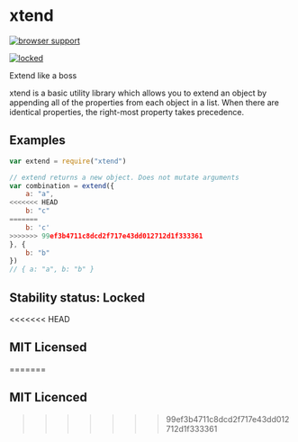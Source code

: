 # xtend

[![browser support][3]][4]

[![locked](http://badges.github.io/stability-badges/dist/locked.svg)](http://github.com/badges/stability-badges)

Extend like a boss

xtend is a basic utility library which allows you to extend an object by appending all of the properties from each object in a list. When there are identical properties, the right-most property takes precedence.

## Examples

```js
var extend = require("xtend")

// extend returns a new object. Does not mutate arguments
var combination = extend({
    a: "a",
<<<<<<< HEAD
    b: "c"
=======
    b: 'c'
>>>>>>> 99ef3b4711c8dcd2f717e43dd012712d1f333361
}, {
    b: "b"
})
// { a: "a", b: "b" }
```

## Stability status: Locked

<<<<<<< HEAD
## MIT Licensed 
=======
## MIT Licenced
>>>>>>> 99ef3b4711c8dcd2f717e43dd012712d1f333361


  [3]: http://ci.testling.com/Raynos/xtend.png
  [4]: http://ci.testling.com/Raynos/xtend
